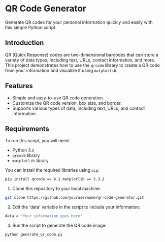 # QR Code Generator

Generate QR codes for your personal information quickly and easily with this simple Python script. 

## Introduction

QR (Quick Response) codes are two-dimensional barcodes that can store a variety of data types, including text, URLs, contact information, and more. This project demonstrates how to use the `qrcode` library to create a QR code from your information and visualize it using `matplotlib`.

## Features

- Simple and easy-to-use QR code generation.
- Customize the QR code version, box size, and border.
- Supports various types of data, including text, URLs, and contact information.

## Requirements

To run this script, you will need:

- Python 3.x
- `qrcode` library
- `matplotlib` library

You can install the required libraries using `pip`:

```bash
pip install qrcode == 6.1 matplotlib == 3.3.2
```

1. Clone this repository to your local machine:

```bash
git clone https://github.com/yourusername/qr-code-generator.git
```

2. Edit the 'data' variable in the script to include your information:

```bash
data = "Your information goes here"
```
4. Run the script to generate the QR code image:

```bash
python generate_qr_code.py
```

